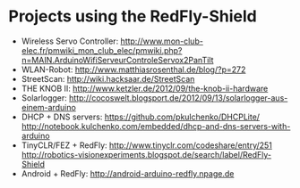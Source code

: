 # Projects using the RedFly-Shield

 * Wireless Servo Controller: <http://www.mon-club-elec.fr/pmwiki_mon_club_elec/pmwiki.php?n=MAIN.ArduinoWifiServeurControleServox2PanTilt>
 * WLAN-Robot: <http://www.matthiasrosenthal.de/blog/?p=272>
 * StreetScan: <http://wiki.hacksaar.de/StreetScan>
 * THE KNOB II: <http://www.ketzler.de/2012/09/the-knob-ii-hardware>
 * Solarlogger: <http://cocoswelt.blogsport.de/2012/09/13/solarlogger-aus-einem-arduino>
 * DHCP + DNS servers: <https://github.com/pkulchenko/DHCPLite/> <http://notebook.kulchenko.com/embedded/dhcp-and-dns-servers-with-arduino>
 * TinyCLR/FEZ + RedFly: <http://www.tinyclr.com/codeshare/entry/251> <http://robotics-visionexperiments.blogspot.de/search/label/RedFly-Shield>
 * Android + RedFly: <http://android-arduino-redfly.npage.de>
